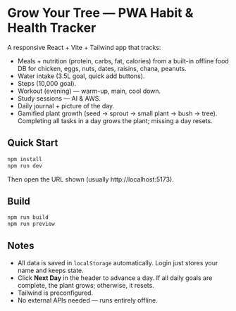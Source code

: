 # Grow Your Tree — PWA Habit & Health Tracker

A responsive React + Vite + Tailwind app that tracks:
- Meals + nutrition (protein, carbs, fat, calories) from a built-in offline food DB for chicken, eggs, nuts, dates, raisins, chana, peanuts.
- Water intake (3.5L goal, quick add buttons).
- Steps (10,000 goal).
- Workout (evening) — warm-up, main, cool down.
- Study sessions — AI & AWS.
- Daily journal + picture of the day.
- Gamified plant growth (seed → sprout → small plant → bush → tree). Completing all tasks in a day grows the plant; missing a day resets.

## Quick Start
```bash
npm install
npm run dev
```
Then open the URL shown (usually http://localhost:5173).

## Build
```bash
npm run build
npm run preview
```

## Notes
- All data is saved in `localStorage` automatically. Login just stores your name and keeps state.
- Click **Next Day** in the header to advance a day. If all daily goals are complete, the plant grows; otherwise, it resets.
- Tailwind is preconfigured.
- No external APIs needed — runs entirely offline.
